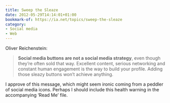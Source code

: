 ```yaml
---
title: Sweep the Sleaze
date: 2012-05-29T14:14:01+01:00
bookmark-of: https://ia.net/topics/sweep-the-sleaze
category:
- Social media
- Web
---
```

Oliver Reichenstein:

> **Social media buttons are not a social media strategy**, even though they’re often sold that way. Excellent content, serious networking and constant human engagement is the way to build your profile. Adding those sleazy buttons won’t achieve anything.

I approve of this message, which might seem ironic coming from a peddler of social media icons. Perhaps I should include this health warning in the accompanying ‘Read Me’ file.

